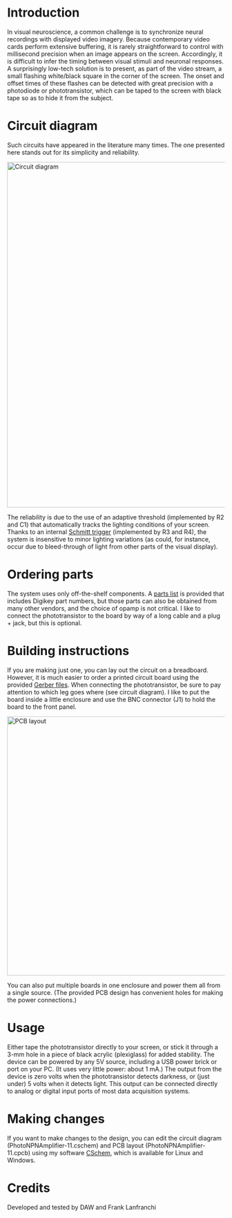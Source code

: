 # Introduction

In visual neuroscience, a common challenge is to synchronize neural recordings with displayed video imagery. Because contemporary video cards perform extensive buffering, it is rarely straightforward to control with millisecond precision when an image appears on the screen. Accordingly, it is difficult to infer the timing between visual stimuli and neuronal responses. A surprisingly low-tech solution is to present, as part of the video stream, a small flashing white/black square in the corner of the screen. The onset and offset times of these flashes can be detected with great precision with a photodiode or phototransistor, which can be taped to the screen with black tape so as to hide it from the subject.

# Circuit diagram

Such circuits have appeared in the literature many times. The one presented here stands out for its simplicity and reliability. 

<img alt="Circuit diagram" src="https://github.com/citneuro/screenreader/blob/main/PhotoNPNAmplifier-11.png" width="800">

The reliability is due to the use of an adaptive threshold (implemented by R2 and C1) that automatically tracks the lighting conditions of your screen. Thanks to an internal [Schmitt trigger](https://en.wikipedia.org/wiki/Schmitt_trigger) (implemented by R3 and R4), the system is insensitive to minor lighting variations (as could, for instance, occur due to bleed-through of light from other parts of the visual display). 

# Ordering parts

The system uses only off-the-shelf components. A [parts list](https://github.com/citneuro/screenreader/blob/main/PhotoNPNAmplifier-11.csv) is provided that includes Digikey part numbers, but those parts can also be obtained from many other vendors, and the choice of opamp is not critical. I like to connect the phototransistor to the board by way of a long cable and a plug + jack, but this is optional. 

# Building instructions

If you are making just one, you can lay out the circuit on a breadboard. However, it is much easier to order a printed circuit board using the provided [Gerber files](https://github.com/citneuro/screenreader/blob/main/PhotoNPNAmplifier-11.zip). When connecting the phototransistor, be sure to pay attention to which leg goes where (see circuit diagram). I like to put the board inside a little enclosure and use the BNC connector (J1) to hold the board to the front panel.

<img alt="PCB layout" src="https://github.com/citneuro/screenreader/blob/main/PhotoNPNAmplifier-11-pcb.png" width="600">

You can also put multiple boards in one enclosure and power them all from a single source. (The provided PCB design has convenient holes for making the power connections.)

# Usage

Either tape the phototransistor directly to your screen, or stick it through a 3-mm hole in a piece of black acrylic (plexiglass) for added stability. The device can be powered by any 5V source, including a USB power brick or port on your PC. (It uses very little power: about 1 mA.) The output from the device is zero volts when the phototransistor detects darkness, or (just under) 5 volts when it detects light. This output can be connected directly to analog or digital input ports of most data acquisition systems.

# Making changes

If you want to make changes to the design, you can edit the circuit diagram (PhotoNPNAmplifier-11.cschem) and PCB layout (PhotoNPNAmplifier-11.cpcb) using my software [CSchem](https://github.com/wagenadl/cschem/), which is available for Linux and Windows.

# Credits

Developed and tested by DAW and Frank Lanfranchi
